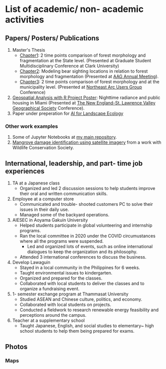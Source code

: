 # List of academic/ non- academic activities
## Papers/ Posters/ Publications
1. Master's Thesis
    - [Chapter1](https://drive.google.com/file/d/1v95dtnStOPnyLN8tAxUJsYyh5a1dnrAG/view?usp=sharing): 2 time points comparison of forest morphology and fragmentation at the State level. (Presented at Graduate Student Multidisciplinary Conference at Clark University)
    - [Chapter2](https://drive.google.com/file/d/1KTwdp9Vc1m3MdMPhjuuXkAoh-fcOZSoI/view?usp=sharing): Modeling bear sighting locations in relation to forest morphology and fragmentation (Presented at [AAG Annual Meeting](https://www.aag.org)).
    - [Chapter3](https://drive.google.com/file/d/1-XQnP7SMEBXeoL6QF7A_Z-PsrLKH_6yW/view?usp=sharing): 2 time points comparison of forest morphology and at the municipality level. (Presented at [Northeast Arc Users Group](https://www.northeastarc.org) Conference)
2. [Geospatial Analysis with R Project Poster](https://drive.google.com/file/d/1przSzgX2w7Bu-Xe5GC-tGOCgut8wtvqH/view?usp=sharing): Nighttime radiance and public housing in Miami (Presented at [The New England-St. Lawrence Valley Geographical Society](https://nestval.aag.org) Conference).
3. Paper under preperation for [AI for Landscape Ecology](https://link.springer.com/collections/aaidbjichg)

### Other work examples
1. Some of Jupyter Notebooks at [my main repository](https://github.com/naoyamorishita/main).
2. [Mangrove damage identification using satellite imagery](https://code.earthengine.google.com/063ff9e04d1d0fde236d127a250fa4e2) from a work with Wildlife Conservation Society.

## International, leadership, and part- time job experiences
1. TA at a Japanese class
    - Organized and led 2 discussion sessions to help students improve their oral and written communication skills.
2. Employee at a computer store
    - Communicated and trouble- shooted customers PC to solve their issues in their daily use.
    - Managed some of the backyard operations.
3. AIESEC in Aoyama Gakuin University
    - Helped students participate in global volunteering and internship programs.
    - Ran the local committee in 2020 under the COVID circumustances where all the programs were suspended.
        - Led and organized lots of events, such as online international dialogues to keep the organization and its philosophy.
    - Attended 3 international conferences to discuss the business.
4. Develop Lawaguin
    - Stayed in a local community in the Philippines for 6 weeks.
    - Taught environmental issues to kindergarten.
    - Organized and prepared for the classes.
    - Collaborated with local students to deliver the classes and to organize a fundraising event.
5. 1- semester exchange program at Thammasat University
    - Studied ASEAN and Chinese culture, politics, and economy.
    - Collaborated with local students on projects.
    - Conducted a fieldwork to research renewable energy feasibility and perceptions around the campus.
6. Teacher at a supplementary school
    - Taught Japanese, English, and social studies to elementary~ high school students to help them being prepared for exams.
 
## Photos
### Maps